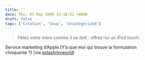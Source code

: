 ```yaml
---
title: ''
date: Thu, 07 May 2009 13:18:51 +0000
draft: false
tags: ['Citation', 'Soup', 'Uncategorized']
---
```


> Fêtez votre mère comme il se doit : offrez-lui un iPod touch.

Service marketing d’Apple.(Y’a que moi qui trouve la formulation choquante ?) (via [splashmyworld](http://splashmyworld.com/))